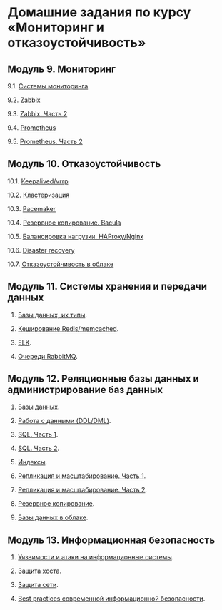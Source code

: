 # Домашние задания по курсу «Мониторинг и отказоустойчивость»

## Модуль 9. Мониторинг

9.1. [Системы мониторинга](9.01.md)

9.2. [Zabbix](9.02.md)

9.3. [Zabbix. Часть 2](9.03.md)

9.4. [Prometheus](9.04.md)

9.5. [Prometheus. Часть 2](9.05.md)


## Модуль 10. Отказоустойчивость

10.1. [Keepalived/vrrp](10.01.md)

10.2. [Кластеризация](10.02.md)

10.3. [Pacemaker](10.03.md)

10.4. [Резервное копирование. Bacula](10.04.md)

10.5. [Балансировка нагрузки. HAProxy/Nginx](10.05.md)

10.6. [Disaster recovery](10.06.md)

10.7. [Отказоустойчивость в облаке](10.07.md)

## Модуль 11. Системы хранения и передачи данных

1. [Базы данных, их типы](11.01.md).

2. [Кеширование Redis/memcached](11.02.md).

3. [ELK](11.03.md).

4. [Очереди RabbitMQ](11.04.md).


## Модуль 12. Реляционные базы данных и администрирование баз данных

1. [Базы данных](12.01.md).

2. [Работа с данными (DDL/DML)](12.02.md).

3. [SQL. Часть 1](12.03.md).

4. [SQL. Часть 2](12.04.md).

5. [Индексы](12.05.md).

6. [Репликация и масштабирование. Часть 1](12.06.md).

7. [Репликация и масштабирование. Часть 2](12.07.md).

8. [Резервное копирование](12.08.md).

9. [Базы данных в облаке](12.09.md).


## Модуль 13. Информационная безопасность

1. [Уязвимости и атаки на информационные системы](13.01.md).

2. [Защита хоста](13.02.md).

3. [Защита сети](13.03.md).

4. [Best practices современной информационной безопасности]().
